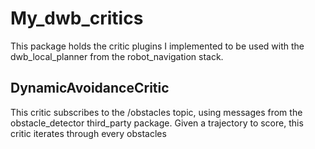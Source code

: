 # My_dwb_critics

This package holds the critic plugins I implemented to be used with the dwb_local_planner from the robot_navigation stack.

## DynamicAvoidanceCritic

This critic subscribes to the /obstacles topic, using messages from the obstacle_detector third_party package. Given a trajectory to score, this critic iterates through every obstacles
